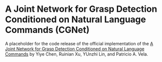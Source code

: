 # A Joint Network for Grasp Detection Conditioned on Natural Language Commands (CGNet)

A placeholder for the code release of the official implementation of the [A Joint Network for Grasp Detection Conditioned on Natural Language Commands](https://arxiv.org/abs/2104.00492) by Yiye Chen, Ruinian Xu, YUnzhi Lin, and Patricio A. Vela. 

